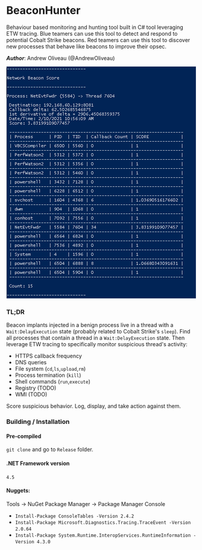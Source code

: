 # BeaconHunter

Behaviour based monitoring and hunting tool built in C# tool leveraging ETW tracing. Blue teamers can use this tool to detect and respond to potential Cobalt Strike beacons. Red teamers can use this tool to discover new processes that behave like beacons to improve their opsec.

***Author***: Andrew Oliveau (@AndrewOliveau)

![alt text](https://github.com/3lp4tr0n/BeaconHunter/blob/main/screenshots/beacon_network_score.PNG)

### TL;DR
Beacon implants injected in a benign process live in a thread with a `Wait:DelayExecution` state (probably related to Cobalt Strike's `sleep`). Find all processes that contain a thread in a `Wait:DelayExecution` state. Then leverage ETW tracing to specifically monitor suspicious thread's activity:

  - HTTPS callback frequency
  - DNS queries
  - File system (`cd`,`ls`,`upload`,`rm`)
  - Process termination (`kill`)
  - Shell commands (`run`,`execute`)
  - Registry (TODO)
  - WMI (TODO)

Score suspicious behavior. Log, display, and take action against them.
  
### Building / Installation

#### Pre-compiled 

`git clone` and go to `Release` folder.

#### .NET Framework version 

`4.5`

#### Nuggets:

Tools -> NuGet Package Manager -> Package Manager Console

* `Install-Package ConsoleTables -Version 2.4.2`
* `Install-Package Microsoft.Diagnostics.Tracing.TraceEvent -Version 2.0.64`
* `Install-Package System.Runtime.InteropServices.RuntimeInformation -Version 4.3.0`

